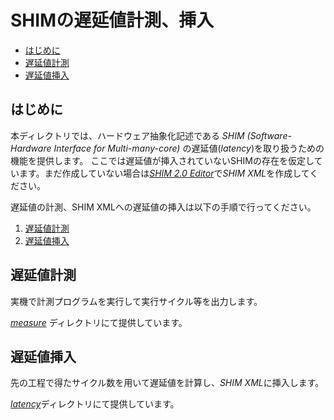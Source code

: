 # SHIMの遅延値計測、挿入

  - [はじめに](#はじめに)
  - [遅延値計測](#遅延値計測)
  - [遅延値挿入](#遅延値挿入)

## はじめに

本ディレクトリでは、ハードウェア抽象化記述である *SHIM (Software-Hardware Interface for Multi-many-core)* の遅延値(*latency*)を取り扱うための機能を提供します。
ここでは遅延値が挿入されていないSHIMの存在を仮定しています。まだ作成していない場合は[*SHIM 2.0 Editor*](https://github.com/openshim/shim2)で*SHIM XML*を作成してください。

遅延値の計測、SHIM XMLへの遅延値の挿入は以下の手順で行ってください。

 1. [遅延値計測](#遅延値計測)
 2. [遅延値挿入](#遅延値挿入)

## 遅延値計測

実機で計測プログラムを実行して実行サイクル等を出力します。

[*measure*](./measure) ディレクトリにて提供しています。

## 遅延値挿入

先の工程で得たサイクル数を用いて遅延値を計算し、*SHIM XML*に挿入します。

[*latency*](./latency)ディレクトリにて提供しています。